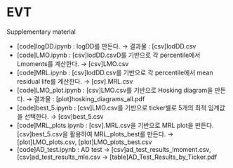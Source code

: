 # EVT
Supplementary material

- [code]logDD.ipynb : logDD를 만든다. &rarr; 결과물 : [csv]lodDD.csv
- [code]LMO.ipynb : [csv]lodDD.csvD를 기반으로 각 percentile에서 Lmoments를 계산한다. &rarr; [csv]LMO.csv
- [code]MRL.ipynb : [csv]lodDD.csv를 기반으로 각 percentile에서 mean residual life를 계산한다. &rarr; [csv].MRL.csv
- [code]LMO_plot.ipynb : [csv]LMO.csv를 기반으로 Hosking diagram을 만든다. &rarr; 결과물 : [plot]hosking_diagrams_all.pdf
- [code]best_5.ipynb : [csv]LMO.csv를 기반으로 ticker별로 5개의 최적 임계값을 선택한다. &rarr; [csv]best_5.csv
- [code]MRL_plots.ipynb : [csv].MRL.csv을 기반으로 MRL plot을 만든다. [csv]best_5.csv을 활용하여 MRL_plots_best를 만든다. &rarr; [plot]LMO_plots.csv, [plot]LMO_plots_best.csv
- [code]AD_test.ipynb : AD test &rarr; [csv]ad_test_results_lmoment.csv, [csv]ad_test_results_mle.csv &rarr; [table]AD_Test_Results_by_Ticker.pdf 
